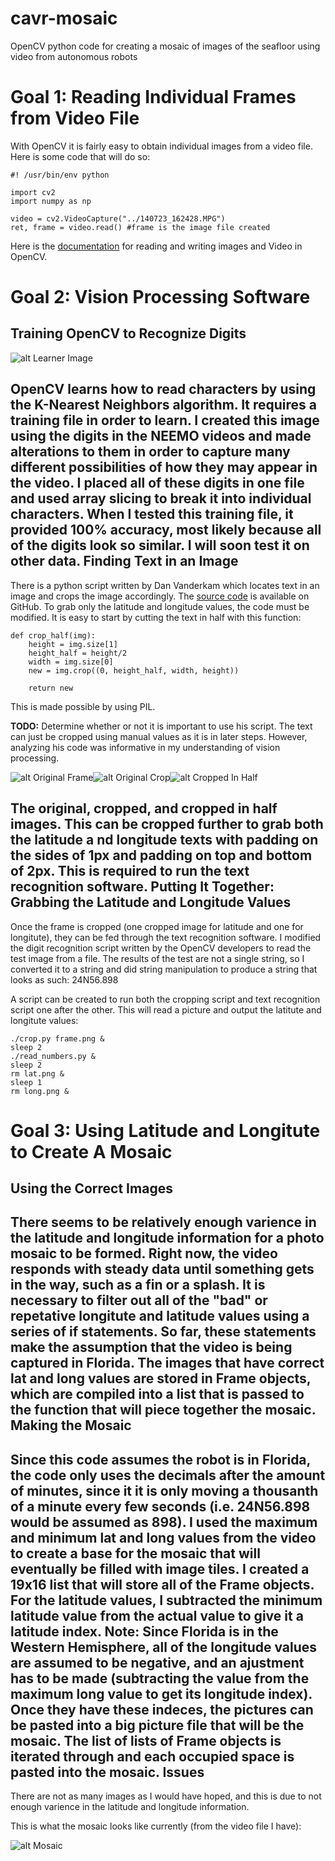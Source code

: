 # cavr-mosaic
OpenCV python code for creating a mosaic of images of the seafloor using video from autonomous robots

Goal 1: Reading Individual Frames from Video File
=================================================
With OpenCV it is fairly easy to obtain individual images from a video file.  Here is some code that will do so:
```
#! /usr/bin/env python

import cv2
import numpy as np

video = cv2.VideoCapture("../140723_162428.MPG")
ret, frame = video.read() #frame is the image file created
```
Here is the [documentation](http://docs.opencv.org/2.4/modules/highgui/doc/reading_and_writing_images_and_video.html#videocapture-get 'Reading and Writing Images and Video') for reading and writing images and Video in OpenCV.

Goal 2: Vision Processing Software
==================================
Training OpenCV to Recognize Digits
-----------------------------------
![alt Learner Image](learner_done2.png)

OpenCV learns how to read characters by using the K-Nearest Neighbors algorithm.  It requires a training file in order to learn.  I created this image using the digits in the NEEMO videos and made alterations to them in order to capture many different possibilities of how they may appear in the video.  I placed all of these digits in one file and used array slicing to break it into individual characters.  When I tested this training file, it provided 100% accuracy, most likely because all of the digits look so similar.  I will soon test it on other data.
Finding Text in an Image
------------------------
There is a python script written by Dan Vanderkam which locates text in an image and crops the image accordingly.  The [source code](https://github.com/danvk/oldnyc/blob/master/ocr/tess/crop_morphology.py, "Crop Morphology") is available on GitHub.
To grab only the latitude and longitude values, the code must be modified.  It is easy to start by cutting the text in half with this function:
```
def crop_half(img):
    height = img.size[1]
    height_half = height/2
    width = img.size[0]
    new = img.crop((0, height_half, width, height))
    
    return new
```
This is made possible by using PIL.

**TODO:** Determine whether or not it is important to use his script.  The text can just be cropped using manual values as it is in later steps.  However, analyzing his code was informative in my understanding of vision processing. 

![alt Original Frame](frame.png)![alt Original Crop](cropped.png)![alt Cropped In Half](cropped_half.png)

The original, cropped, and cropped in half images.
This can be cropped further to grab both the latitude a nd longitude texts with padding on the sides of 1px and padding on top and bottom of 2px.  This is required to run the text recognition software.
Putting It Together: Grabbing the Latitude and Longitude Values
---------------------------------------------------------------
Once the frame is cropped (one cropped image for latitude and one for longitute), they can be fed through the text recognition software.  I modified the digit recognition script written by the OpenCV developers to read the test image from a file.  The results of the test are not a single string, so I converted it to a string and did string manipulation to produce a string that looks as such: 24N56.898

A script can be created to run both the cropping script and text recognition script one after the other.  This will read a picture and output the latitute and longitute values:
```
./crop.py frame.png &
sleep 2
./read_numbers.py &
sleep 2
rm lat.png &
sleep 1
rm long.png &
```
Goal 3: Using Latitude and Longitute to Create A Mosaic
=======================================================
Using the Correct Images
------------------------
There seems to be relatively enough varience in the latitude and longitude information for a photo mosaic to be formed.  Right now, the video responds with steady data until something gets in the way, such as a fin or a splash.
It is necessary to filter out all of the "bad" or repetative longitute and latitude values using a series of if statements.  So far, these statements make the assumption that the video is being captured in Florida.
The images that have correct lat and long values are stored in Frame objects, which are compiled into a list that is  passed to the function that will piece together the mosaic.
Making the Mosaic
-----------------
Since this code assumes the robot is in Florida, the code only uses the decimals after the amount of minutes, since it it is only moving a thousanth of a minute every few seconds (i.e. 24N56.898 would be assumed as 898).  I used the maximum and minimum lat and long values from the video to create a base for the mosaic that will eventually be filled with image tiles.  I created a 19x16 list that will store all of the Frame objects.  For the latitude values, I subtracted the minimum latitude value from the actual value to give it a latitude index.
**Note:** Since Florida is in the Western Hemisphere, all of the longitude values are assumed to be negative, and an ajustment has to be made (subtracting the value from the maximum long value to get its longitude index).
Once they have these indeces, the pictures can be pasted into a big picture file that will be the mosaic.  The list of lists of Frame objects is iterated through and each occupied space is pasted into the mosaic.
Issues
------
There are not as many images as I would have hoped, and this is due to not enough varience in the latitude and longitude information.

This is what the mosaic looks like currently (from the video file I have):

![alt Mosaic](mosaic.png)
